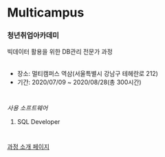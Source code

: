 # Multicampus
### 청년취업아카데미

빅데이터 활용을 위한 DB관리 전문가 과정
<br>
<br>
* 장소: 멀티캠퍼스 역삼(서울특별시 강남구 테헤란로 212)
* 기간: 2020/07/09 ~ 2020/08/28(총 300시간)
#
_사용 소프트웨어_
1. SQL Developer

#
[과정 소개 페이지](https://www.multicampus.com/system/attach/image/GgO6PMs32TPyiyhyM1dv/DbLE5bN1OFbxaM1vm9KLmUduZ)
